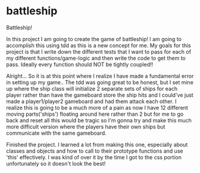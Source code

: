 # battleship
Battleship!

In this project I am going to create the game of battleship! I am going to accomplish this using tdd as this is a new concept for me. My goals for this project is that I write down the different tests that I want to pass for each of my different functions/game-logic and then write the code to get them to pass. Ideally every function should NOT be tightly coupled!!

Alright... So it is at this point where I realize I have made a fundamental error in setting up my game.. The tdd was going great to be honest, but I set mine up where the ship class will initialize 2 separate sets of ships for each player rather than have the gameboard store the ship hits and I could've just made a player1/player2 gameboard and had them attack each other. I realize this is going to be a much more of a pain as now I have 12 different moving parts('ships') floating around here rather than 2 but for me to go back and reset all this would be tragic so I'm gonna try and make this much more difficult version where the players have their own ships but communicate with the same gameboard. 

Finished the project. I learned a lot from making this one, especially about classes and objects and how to call to their prototype functions and use 'this' effectively. I was kind of over it by the time I got to the css portion unfortunately so it doesn't look the best!
